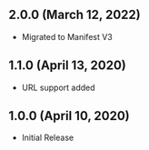 ## 2.0.0 (March 12, 2022)

* Migrated to Manifest V3

## 1.1.0 (April 13, 2020)

* URL support added

## 1.0.0 (April 10, 2020)

* Initial Release